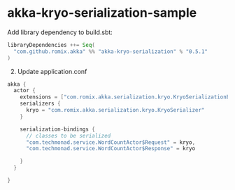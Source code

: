 # akka-kryo-serialization-sample

Add library dependency to build.sbt:
```scala
libraryDependencies ++= Seq(
  "com.github.romix.akka" %% "akka-kryo-serialization" % "0.5.1"
)

```
2) Update application.conf
```scala
akka {
  actor {
    extensions = ["com.romix.akka.serialization.kryo.KryoSerializationExtension$"]
    serializers {
      kryo = "com.romix.akka.serialization.kryo.KryoSerializer"
    }

    serialization-bindings {
      // classes to be serialized
      "com.techmonad.service.WordCountActor$Request" = kryo,
      "com.techmonad.service.WordCountActor$Response" = kryo

    }
  }

}

```
